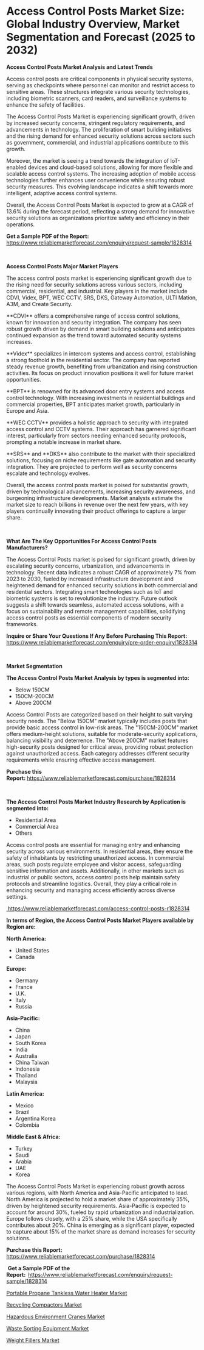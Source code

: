 <p><h1>Access Control Posts Market Size: Global Industry Overview, Market Segmentation and Forecast (2025 to 2032)</h1></p><p><strong>Access Control Posts Market Analysis and Latest Trends</strong></p>
<p><p>Access control posts are critical components in physical security systems, serving as checkpoints where personnel can monitor and restrict access to sensitive areas. These structures integrate various security technologies, including biometric scanners, card readers, and surveillance systems to enhance the safety of facilities. </p><p>The Access Control Posts Market is experiencing significant growth, driven by increased security concerns, stringent regulatory requirements, and advancements in technology. The proliferation of smart building initiatives and the rising demand for enhanced security solutions across sectors such as government, commercial, and industrial applications contribute to this growth. </p><p>Moreover, the market is seeing a trend towards the integration of IoT-enabled devices and cloud-based solutions, allowing for more flexible and scalable access control systems. The increasing adoption of mobile access technologies further enhances user convenience while ensuring robust security measures. This evolving landscape indicates a shift towards more intelligent, adaptive access control systems.</p><p>Overall, the Access Control Posts Market is expected to grow at a CAGR of 13.6% during the forecast period, reflecting a strong demand for innovative security solutions as organizations prioritize safety and efficiency in their operations.</p></p>
<p><strong>Get a Sample PDF of the Report:&nbsp;</strong> <a href="https://www.reliablemarketforecast.com/enquiry/request-sample/1828314?utm_campaign=1134&utm_medium=2&utm_source=Github&utm_content=ia&utm_term=05032025&utm_id=access-control-posts">https://www.reliablemarketforecast.com/enquiry/request-sample/1828314</a></p>
<p>&nbsp;</p>
<p><strong>Access Control Posts Major Market Players</strong></p>
<p><p>The access control posts market is experiencing significant growth due to the rising need for security solutions across various sectors, including commercial, residential, and industrial. Key players in the market include CDVI, Videx, BPT, WEC CCTV, SRS, DKS, Gateway Automation, ULTI Mation, A3M, and Create Security.</p><p>**CDVI** offers a comprehensive range of access control solutions, known for innovation and security integration. The company has seen robust growth driven by demand in smart building solutions and anticipates continued expansion as the trend toward automated security systems increases.</p><p>**Videx** specializes in intercom systems and access control, establishing a strong foothold in the residential sector. The company has reported steady revenue growth, benefiting from urbanization and rising construction activities. Its focus on product innovation positions it well for future market opportunities.</p><p>**BPT** is renowned for its advanced door entry systems and access control technology. With increasing investments in residential buildings and commercial properties, BPT anticipates market growth, particularly in Europe and Asia.</p><p>**WEC CCTV** provides a holistic approach to security with integrated access control and CCTV systems. Their approach has garnered significant interest, particularly from sectors needing enhanced security protocols, prompting a notable increase in market share.</p><p>**SRS** and **DKS** also contribute to the market with their specialized solutions, focusing on niche requirements like gate automation and security integration. They are projected to perform well as security concerns escalate and technology evolves.</p><p>Overall, the access control posts market is poised for substantial growth, driven by technological advancements, increasing security awareness, and burgeoning infrastructure developments. Market analysts estimate the market size to reach billions in revenue over the next few years, with key players continually innovating their product offerings to capture a larger share.</p></p>
<p>&nbsp;</p>
<p><strong>What Are The Key Opportunities For Access Control Posts Manufacturers?</strong></p>
<p><p>The Access Control Posts market is poised for significant growth, driven by escalating security concerns, urbanization, and advancements in technology. Recent data indicates a robust CAGR of approximately 7% from 2023 to 2030, fueled by increased infrastructure development and heightened demand for enhanced security solutions in both commercial and residential sectors. Integrating smart technologies such as IoT and biometric systems is set to revolutionize the industry. Future outlook suggests a shift towards seamless, automated access solutions, with a focus on sustainability and remote management capabilities, solidifying access control posts as essential components of modern security frameworks.</p></p>
<p><strong>Inquire or Share Your Questions If Any Before Purchasing This Report:</strong> <a href="https://www.reliablemarketforecast.com/enquiry/pre-order-enquiry/1828314?utm_campaign=1134&utm_medium=2&utm_source=Github&utm_content=ia&utm_term=05032025&utm_id=access-control-posts">https://www.reliablemarketforecast.com/enquiry/pre-order-enquiry/1828314</a></p>
<p>&nbsp;</p>
<p><strong>Market Segmentation</strong></p>
<p><strong>The Access Control Posts Market Analysis by types is segmented into:</strong></p>
<p><ul><li>Below 150CM</li><li>150CM-200CM</li><li>Above 200CM</li></ul></p>
<p><p>Access Control Posts are categorized based on their height to suit varying security needs. The "Below 150CM" market typically includes posts that provide basic access control in low-risk areas. The "150CM-200CM" market offers medium-height solutions, suitable for moderate-security applications, balancing visibility and deterrence. The "Above 200CM" market features high-security posts designed for critical areas, providing robust protection against unauthorized access. Each category addresses different security requirements while ensuring effective access management.</p></p>
<p><strong>Purchase this Report:&nbsp;</strong><a href="https://www.reliablemarketforecast.com/purchase/1828314?utm_campaign=1134&utm_medium=2&utm_source=Github&utm_content=ia&utm_term=05032025&utm_id=access-control-posts">https://www.reliablemarketforecast.com/purchase/1828314</a></p>
<p>&nbsp;</p>
<p><strong>The Access Control Posts Market Industry Research by Application is segmented into:</strong></p>
<p><ul><li>Residential Area</li><li>Commercial Area</li><li>Others</li></ul></p>
<p><p>Access control posts are essential for managing entry and enhancing security across various environments. In residential areas, they ensure the safety of inhabitants by restricting unauthorized access. In commercial areas, such posts regulate employee and visitor access, safeguarding sensitive information and assets. Additionally, in other markets such as industrial or public sectors, access control posts help maintain safety protocols and streamline logistics. Overall, they play a critical role in enhancing security and managing access efficiently across diverse settings.</p></p>
<p><a href="https://www.reliablemarketforecast.com/access-control-posts-r1828314?utm_campaign=1134&utm_medium=2&utm_source=Github&utm_content=ia&utm_term=05032025&utm_id=access-control-posts">&nbsp;https://www.reliablemarketforecast.com/access-control-posts-r1828314</a></p>
<p><strong>In terms of Region, the Access Control Posts Market Players available by Region are:</strong></p>
<p>
    <p> <strong> North America: </strong>
        <ul>
            <li>United States</li>
            <li>Canada</li>
        </ul>
        </p> 
    <p> <strong> Europe: </strong>
        <ul>
            <li>Germany</li>
            <li>France</li>
            <li>U.K.</li>
            <li>Italy</li>
            <li>Russia</li>
        </ul>
        </p> 
    <p> <strong> Asia-Pacific: </strong>
        <ul>
            <li>China</li>
            <li>Japan</li>
            <li>South Korea</li>
            <li>India</li>
            <li>Australia</li>
            <li>China Taiwan</li>
            <li>Indonesia</li>
            <li>Thailand</li>
            <li>Malaysia</li>
        </ul>
        </p> 
    <p> <strong> Latin America: </strong>
        <ul>
            <li>Mexico</li>
            <li>Brazil</li>
            <li>Argentina Korea</li>
            <li>Colombia</li>
        </ul>
        </p> 
    <p> <strong> Middle East & Africa: </strong>
        <ul>
            <li>Turkey</li>
            <li>Saudi</li>
            <li>Arabia</li>
            <li>UAE</li>
            <li>Korea</li>
        </ul>
    </p>
    </p>
<p><p>The Access Control Posts Market is experiencing robust growth across various regions, with North America and Asia-Pacific anticipated to lead. North America is projected to hold a market share of approximately 35%, driven by heightened security requirements. Asia-Pacific is expected to account for around 30%, fueled by rapid urbanization and industrialization. Europe follows closely, with a 25% share, while the USA specifically contributes about 20%. China is emerging as a significant player, expected to capture about 15% of the market share as demand increases for security solutions.</p></p>
<p><strong>Purchase this Report: </strong><a href="https://www.reliablemarketforecast.com/purchase/1828314?utm_campaign=1134&utm_medium=2&utm_source=Github&utm_content=ia&utm_term=05032025&utm_id=access-control-posts">https://www.reliablemarketforecast.com/purchase/1828314</a></p>
<p>&nbsp;<strong>Get a Sample PDF of the Report:&nbsp;&nbsp;</strong><a href="https://www.reliablemarketforecast.com/enquiry/request-sample/1828314?utm_campaign=1134&utm_medium=2&utm_source=Github&utm_content=ia&utm_term=05032025&utm_id=access-control-posts">https://www.reliablemarketforecast.com/enquiry/request-sample/1828314</a></p>
<p><strong></strong></p>
<p><p><a href="https://github.com/keeniielokl/Market-Research-Report-List-1/blob/main/portable-propane-tankless-water-heater-market.md?utm_campaign=1134&utm_medium=2&utm_source=Github&utm_content=ia&utm_term=05032025&utm_id=access-control-posts">Portable Propane Tankless Water Heater Market</a></p><p><a href="https://github.com/alablisepah/Market-Research-Report-List-1/blob/main/recycling-compactors-market.md?utm_campaign=1134&utm_medium=2&utm_source=Github&utm_content=ia&utm_term=05032025&utm_id=access-control-posts">Recycling Compactors Market</a></p><p><a href="https://github.com/kocssequen/Market-Research-Report-List-1/blob/main/hazardous-environment-cranes-market.md?utm_campaign=1134&utm_medium=2&utm_source=Github&utm_content=ia&utm_term=05032025&utm_id=access-control-posts">Hazardous Environment Cranes Market</a></p><p><a href="https://github.com/aoutefjovene00/Market-Research-Report-List-1/blob/main/waste-sorting-equipment-market.md?utm_campaign=1134&utm_medium=2&utm_source=Github&utm_content=ia&utm_term=05032025&utm_id=access-control-posts">Waste Sorting Equipment Market</a></p><p><a href="https://github.com/bauzolesco/Market-Research-Report-List-1/blob/main/weight-fillers-market.md?utm_campaign=1134&utm_medium=2&utm_source=Github&utm_content=ia&utm_term=05032025&utm_id=access-control-posts">Weight Fillers Market</a></p></p>